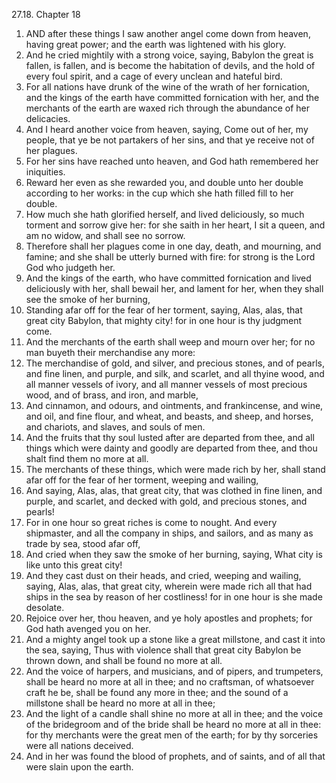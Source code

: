 27.18. Chapter 18
1. AND after these things I saw another angel come down from heaven, having great power; and the earth was lightened with his glory.
2. And he cried mightily with a strong voice, saying, Babylon the great is fallen, is fallen, and is become the habitation of devils, and the hold of every foul spirit, and a cage of every unclean and hateful bird.
3. For all nations have drunk of the wine of the wrath of her fornication, and the kings of the earth have committed fornication with her, and the merchants of the earth are waxed rich through the abundance of her delicacies.
4. And I heard another voice from heaven, saying, Come out of her, my people, that ye be not partakers of her sins, and that ye receive not of her plagues.
5. For her sins have reached unto heaven, and God hath remembered her iniquities.
6. Reward her even as she rewarded you, and double unto her double according to her works: in the cup which she hath filled fill to her double.
7. How much she hath glorified herself, and lived deliciously, so much torment and sorrow give her: for she saith in her heart, I sit a queen, and am no widow, and shall see no sorrow.
8. Therefore shall her plagues come in one day, death, and mourning, and famine; and she shall be utterly burned with fire: for strong is the Lord God who judgeth her.
9. And the kings of the earth, who have committed fornication and lived deliciously with her, shall bewail her, and lament for her, when they shall see the smoke of her burning,
10. Standing afar off for the fear of her torment, saying, Alas, alas, that great city Babylon, that mighty city! for in one hour is thy judgment come.
11. And the merchants of the earth shall weep and mourn over her; for no man buyeth their merchandise any more:
12. The merchandise of gold, and silver, and precious stones, and of pearls, and fine linen, and purple, and silk, and scarlet, and all thyine wood, and all manner vessels of ivory, and all manner vessels of most precious wood, and of brass, and iron, and marble,
13. And cinnamon, and odours, and ointments, and frankincense, and wine, and oil, and fine flour, and wheat, and beasts, and sheep, and horses, and chariots, and slaves, and souls of men.
14. And the fruits that thy soul lusted after are departed from thee, and all things which were dainty and goodly are departed from thee, and thou shalt find them no more at all.
15. The merchants of these things, which were made rich by her, shall stand afar off for the fear of her torment, weeping and wailing,
16. And saying, Alas, alas, that great city, that was clothed in fine linen, and purple, and scarlet, and decked with gold, and precious stones, and pearls!
17. For in one hour so great riches is come to nought. And every shipmaster, and all the company in ships, and sailors, and as many as trade by sea, stood afar off,
18. And cried when they saw the smoke of her burning, saying, What city is like unto this great city!
19. And they cast dust on their heads, and cried, weeping and wailing, saying, Alas, alas, that great city, wherein were made rich all that had ships in the sea by reason of her costliness! for in one hour is she made desolate.
20. Rejoice over her, thou heaven, and ye holy apostles and prophets; for God hath avenged you on her.
21. And a mighty angel took up a stone like a great millstone, and cast it into the sea, saying, Thus with violence shall that great city Babylon be thrown down, and shall be found no more at all.
22. And the voice of harpers, and musicians, and of pipers, and trumpeters, shall be heard no more at all in thee; and no craftsman, of whatsoever craft he be, shall be found any more in thee; and the sound of a millstone shall be heard no more at all in thee;
23. And the light of a candle shall shine no more at all in thee; and the voice of the bridegroom and of the bride shall be heard no more at all in thee: for thy merchants were the great men of the earth; for by thy sorceries were all nations deceived.
24. And in her was found the blood of prophets, and of saints, and of all that were slain upon the earth.


